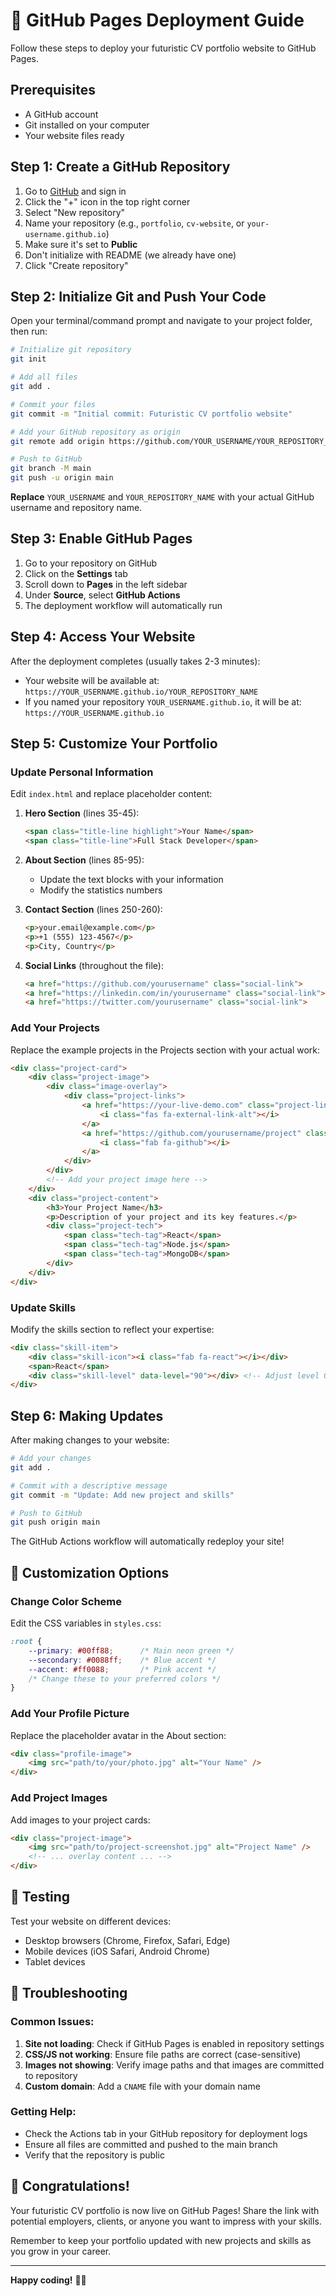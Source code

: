 # 🚀 GitHub Pages Deployment Guide

Follow these steps to deploy your futuristic CV portfolio website to GitHub Pages.

## Prerequisites

- A GitHub account
- Git installed on your computer
- Your website files ready

## Step 1: Create a GitHub Repository

1. Go to [GitHub](https://github.com) and sign in
2. Click the "+" icon in the top right corner
3. Select "New repository"
4. Name your repository (e.g., `portfolio`, `cv-website`, or `your-username.github.io`)
5. Make sure it's set to **Public**
6. Don't initialize with README (we already have one)
7. Click "Create repository"

## Step 2: Initialize Git and Push Your Code

Open your terminal/command prompt and navigate to your project folder, then run:

```bash
# Initialize git repository
git init

# Add all files
git add .

# Commit your files
git commit -m "Initial commit: Futuristic CV portfolio website"

# Add your GitHub repository as origin
git remote add origin https://github.com/YOUR_USERNAME/YOUR_REPOSITORY_NAME.git

# Push to GitHub
git branch -M main
git push -u origin main
```

**Replace** `YOUR_USERNAME` and `YOUR_REPOSITORY_NAME` with your actual GitHub username and repository name.

## Step 3: Enable GitHub Pages

1. Go to your repository on GitHub
2. Click on the **Settings** tab
3. Scroll down to **Pages** in the left sidebar
4. Under **Source**, select **GitHub Actions**
5. The deployment workflow will automatically run

## Step 4: Access Your Website

After the deployment completes (usually takes 2-3 minutes):

- Your website will be available at: `https://YOUR_USERNAME.github.io/YOUR_REPOSITORY_NAME`
- If you named your repository `YOUR_USERNAME.github.io`, it will be at: `https://YOUR_USERNAME.github.io`

## Step 5: Customize Your Portfolio

### Update Personal Information

Edit `index.html` and replace placeholder content:

1. **Hero Section** (lines 35-45):
   ```html
   <span class="title-line highlight">Your Name</span>
   <span class="title-line">Full Stack Developer</span>
   ```

2. **About Section** (lines 85-95):
   - Update the text blocks with your information
   - Modify the statistics numbers

3. **Contact Section** (lines 250-260):
   ```html
   <p>your.email@example.com</p>
   <p>+1 (555) 123-4567</p>
   <p>City, Country</p>
   ```

4. **Social Links** (throughout the file):
   ```html
   <a href="https://github.com/yourusername" class="social-link">
   <a href="https://linkedin.com/in/yourusername" class="social-link">
   <a href="https://twitter.com/yourusername" class="social-link">
   ```

### Add Your Projects

Replace the example projects in the Projects section with your actual work:

```html
<div class="project-card">
    <div class="project-image">
        <div class="image-overlay">
            <div class="project-links">
                <a href="https://your-live-demo.com" class="project-link">
                    <i class="fas fa-external-link-alt"></i>
                </a>
                <a href="https://github.com/yourusername/project" class="project-link">
                    <i class="fab fa-github"></i>
                </a>
            </div>
        </div>
        <!-- Add your project image here -->
    </div>
    <div class="project-content">
        <h3>Your Project Name</h3>
        <p>Description of your project and its key features.</p>
        <div class="project-tech">
            <span class="tech-tag">React</span>
            <span class="tech-tag">Node.js</span>
            <span class="tech-tag">MongoDB</span>
        </div>
    </div>
</div>
```

### Update Skills

Modify the skills section to reflect your expertise:

```html
<div class="skill-item">
    <div class="skill-icon"><i class="fab fa-react"></i></div>
    <span>React</span>
    <div class="skill-level" data-level="90"></div> <!-- Adjust level 0-100 -->
</div>
```

## Step 6: Making Updates

After making changes to your website:

```bash
# Add your changes
git add .

# Commit with a descriptive message
git commit -m "Update: Add new project and skills"

# Push to GitHub
git push origin main
```

The GitHub Actions workflow will automatically redeploy your site!

## 🎨 Customization Options

### Change Color Scheme

Edit the CSS variables in `styles.css`:

```css
:root {
    --primary: #00ff88;      /* Main neon green */
    --secondary: #0088ff;    /* Blue accent */
    --accent: #ff0088;       /* Pink accent */
    /* Change these to your preferred colors */
}
```

### Add Your Profile Picture

Replace the placeholder avatar in the About section:

```html
<div class="profile-image">
    <img src="path/to/your/photo.jpg" alt="Your Name" />
</div>
```

### Add Project Images

Add images to your project cards:

```html
<div class="project-image">
    <img src="path/to/project-screenshot.jpg" alt="Project Name" />
    <!-- ... overlay content ... -->
</div>
```

## 📱 Testing

Test your website on different devices:
- Desktop browsers (Chrome, Firefox, Safari, Edge)
- Mobile devices (iOS Safari, Android Chrome)
- Tablet devices

## 🐛 Troubleshooting

### Common Issues:

1. **Site not loading**: Check if GitHub Pages is enabled in repository settings
2. **CSS/JS not working**: Ensure file paths are correct (case-sensitive)
3. **Images not showing**: Verify image paths and that images are committed to repository
4. **Custom domain**: Add a `CNAME` file with your domain name

### Getting Help:

- Check the Actions tab in your GitHub repository for deployment logs
- Ensure all files are committed and pushed to the main branch
- Verify that the repository is public

## 🎉 Congratulations!

Your futuristic CV portfolio is now live on GitHub Pages! Share the link with potential employers, clients, or anyone you want to impress with your skills.

Remember to keep your portfolio updated with new projects and skills as you grow in your career.

---

**Happy coding!** 🚀✨
